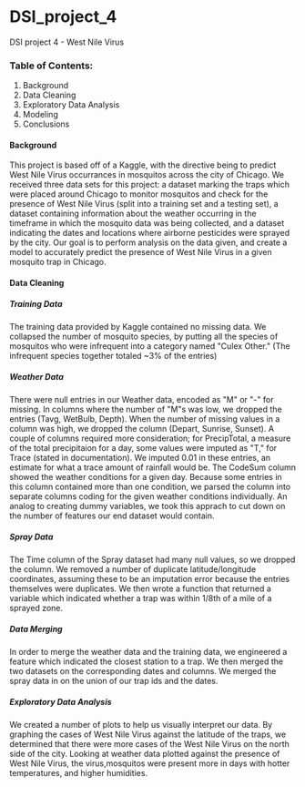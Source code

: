 # DSI_project_4
DSI project 4 - West Nile Virus

### Table of Contents:

1. Background
2. Data Cleaning
3. Exploratory Data Analysis
4. Modeling
5. Conclusions


#### Background

This project is based off of a Kaggle, with the directive being to predict West Nile Virus occurrances in mosquitos across the city of Chicago. We received three data sets for this project: a dataset marking the traps which were placed around Chicago to monitor mosquitos and check for the presence of West Nile Virus (split into a training set and a testing set), a dataset containing information about the weather occurring in the timeframe in which the mosquito data was being collected, and a dataset indicating the dates and locations where airborne pesticides were sprayed by the city. Our goal is to perform analysis on the data given, and create a model to accurately predict the presence of West Nile Virus in a given mosquito trap in Chicago.

#### Data Cleaning

##### Training Data

The training data provided by Kaggle contained no missing data. We collapsed the number of mosquito species, by putting all the species of mosquitos who were infrequent into a category named "Culex Other." (The infrequent species together totaled ~3% of the entries)

##### Weather Data

There were null entries in our Weather data, encoded as "M" or "-" for missing. In columns where the number of "M"s was low, we dropped the entries (Tavg, WetBulb, Depth). When the number of missing values in a column was high, we dropped the column (Depart, Sunrise, Sunset). A couple of columns required more consideration; for PrecipTotal, a measure of the total precipitaion for a day, some values were imputed as "T," for Trace (stated in documentation). We imputed 0.01 in these entries, an estimate for what a trace amount of rainfall would be.  The CodeSum column showed the weather conditions for a given day. Because some entries in this column contained more than one condition, we parsed the column into separate columns coding for the given weather conditions individually. An analog to creating dummy variables, we took this apprach to cut down on the number of features our end dataset would contain.

##### Spray Data

The Time column of the Spray dataset had many null values, so we dropped the column. We removed a number of duplicate latitude/longitude coordinates, assuming these to be an imputation error because the entries themselves were duplicates. We then wrote a function that returned a variable which indicated whether a trap was within 1/8th of a mile of a sprayed zone.

##### Data Merging

In order to merge the weather data and the training data, we engineered a feature which indicated the closest station to a trap. We then merged the two datasets on the corresponding dates and columns. We merged the spray data in on the union of our trap ids and the dates.

##### Exploratory Data Analysis

We created a number of plots to help us visually interpret our data. By graphing the cases of West Nile Virus against the latitude of the traps, we determined that there were more cases of the West Nile Virus on the north side of the city. Looking at weather data plotted against the presence of West Nile Virus, the virus,mosquitos were present more in days with hotter temperatures, and higher humidities. 



